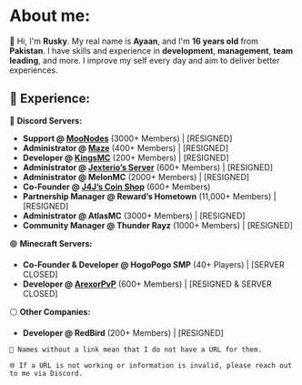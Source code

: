 # About me:
🧐 Hi, I'm **Rusky**. My real name is **Ayaan**, and I'm **16 years old** from **Pakistan**. I have skills and experience in **development**, **management**, **team leading**, and more. I improve my self every day and aim to deliver better experiences.

## 📜 Experience:

🔵 **Discord Servers:**
- **Support @ [MooNodes](https://discord.com/invite/jUwawB5uBP)** (3000+ Members) | [RESIGNED]
- **Administrator @ [Maze](https://discord.com/invite/j2xTVard5N)** (400+ Members) | [RESIGNED]
- **Developer @ [KingsMC](https://discord.com/invite/kingsmc)** (200+ Members) | [RESIGNED]
- **Administrator @ [Jexterio’s Server](https://discord.gg/HTxucykFu7)** (600+ Members) | [RESIGNED]
- **Administrator @ MelonMC** (2000+ Members) | [RESIGNED]
- **Co-Founder @ [J4J’s Coin Shop](https://discord.gg/NbmWHywm4p)** (600+ Members)
- **Partnership Manager @ Reward’s Hometown** (11,000+ Members) | [RESIGNED]
- **Administrator @ AtlasMC** (3000+ Members) | [RESIGNED]
- **Community Manager @ Thunder Rayz** (1000+ Members) | [RESIGNED]

🟢 **Minecraft Servers:**
- **Co-Founder & Developer @ HogoPogo SMP** (40+ Players) | [SERVER CLOSED]
- **Developer @ [ArexorPvP](https://discord.com/invite/43bbJH3r9c)** (600+ Members) | [RESIGNED & SERVER CLOSED]
    
⚪ **Other Companies:**
- **Developer @ RedBird** (200+ Members) | [RESIGNED]


`🔖 Names without a link mean that I do not have a URL for them.`

`🌐 If a URL is not working or information is invalid, please reach out to me via Discord.`
